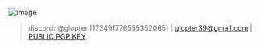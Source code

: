 ![image](https://github.com/GLOPTA/GLOPTA/assets/92065487/6f4767e1-8934-4440-995b-6661e458fefb)
> discord: @glopter [172491776555352065]  |  glopter39@gmail.com  |  [PUBLIC PGP KEY](https://github.com/GLOPTA/GLOPTA/blob/main/PGP_PUBLIC)

